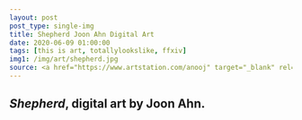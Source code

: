 ```yaml
---
layout: post
post_type: single-img
title: Shepherd Joon Ahn Digital Art
date: 2020-06-09 01:00:00
tags: [this is art, totallylookslike, ffxiv]
img1: /img/art/shepherd.jpg
source: <a href="https://www.artstation.com/anooj" target="_blank" rel="nofollow">Artstation</a>
---
```

## *Shepherd*, digital art by Joon Ahn. 
